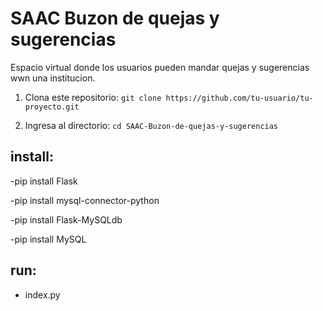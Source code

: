 # SAAC Buzon de quejas y sugerencias
 Espacio virtual donde los usuarios pueden mandar quejas y sugerencias wwn una institucion.

1. Clona este repositorio: `git clone https://github.com/tu-usuario/tu-proyecto.git`

2. Ingresa al directorio: `cd SAAC-Buzon-de-quejas-y-sugerencias `

## install:


-pip install Flask



-pip install mysql-connector-python



-pip install Flask-MySQLdb



-pip install MySQL



##

## run: 

- index.py

##
